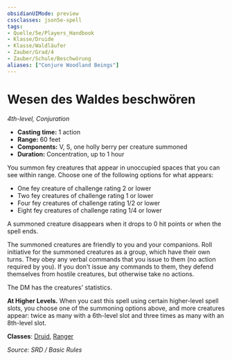 ```yaml
---
obsidianUIMode: preview
cssclasses: json5e-spell
tags:
- Quelle/5e/Players_Handbook
- Klasse/Druide
- Klasse/Waldläufer
- Zauber/Grad/4
- Zauber/Schule/Beschwörung
aliases: ["Conjure Woodland Beings"]
---
```

# Wesen des Waldes beschwören
*4th-level, Conjuration*  

- **Casting time:** 1 action
- **Range:** 60 feet
- **Components:** V, S, one holly berry per creature summoned
- **Duration:** Concentration, up to 1 hour

You summon fey creatures that appear in unoccupied spaces that you can see within range. Choose one of the following options for what appears:

- One fey creature of challenge rating 2 or lower  
- Two fey creatures of challenge rating 1 or lower  
- Four fey creatures of challenge rating 1/2 or lower  
- Eight fey creatures of challenge rating 1/4 or lower  

A summoned creature disappears when it drops to 0 hit points or when the spell ends.

The summoned creatures are friendly to you and your companions. Roll initiative for the summoned creatures as a group, which have their own turns. They obey any verbal commands that you issue to them (no action required by you). If you don't issue any commands to them, they defend themselves from hostile creatures, but otherwise take no actions.

The DM has the creatures' statistics.

**At Higher Levels.** When you cast this spell using certain higher-level spell slots, you choose one of the summoning options above, and more creatures appear: twice as many with a 6th-level slot and three times as many with an 8th-level slot.

**Classes**: [Druid](Dungeons%20&%20Dragons/Wikipedia%20der%20Vergessenen%20Reiche/Kompendium%20der%20Vergessenen%20Reiche/Klassen/druid.md), [Ranger](../Charakteroptionen/Klassen/Waldläufer.md)

*Source: SRD / Basic Rules*